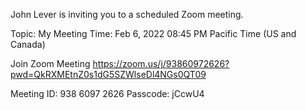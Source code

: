 John Lever is inviting you to a scheduled Zoom meeting.

Topic: My Meeting
Time: Feb 6, 2022 08:45 PM Pacific Time (US and Canada)

Join Zoom Meeting
https://zoom.us/j/93860972626?pwd=QkRXMEtnZ0s1dG5SZWlseDl4NGs0QT09

Meeting ID: 938 6097 2626
Passcode: jCcwU4

